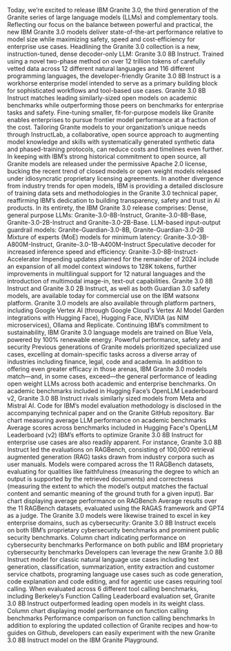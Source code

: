 Today, we’re excited to release IBM Granite 3.0, the third generation of
the Granite series of large language models (LLMs) and complementary
tools. Reflecting our focus on the balance between powerful and
practical, the new IBM Granite 3.0 models deliver state-of-the-art
performance relative to model size while maximizing safety, speed and
cost-efficiency for enterprise use cases. Headlining the Granite 3.0
collection is a new, instruction-tuned, dense decoder-only LLM: Granite
3.0 8B Instruct. Trained using a novel two-phase method on over 12
trillion tokens of carefully vetted data across 12 different natural
languages and 116 different programming languages, the
developer-friendly Granite 3.0 8B Instruct is a workhorse enterprise
model intended to serve as a primary building block for sophisticated
workflows and tool-based use cases. Granite 3.0 8B Instruct matches
leading similarly-sized open models on academic benchmarks while
outperforming those peers on benchmarks for enterprise tasks and safety.
Fine-tuning smaller, fit-for-purpose models like Granite enables
enterprises to pursue frontier model performance at a fraction of the
cost. Tailoring Granite models to your organization’s unique needs
through InstructLab, a collaborative, open source approach to augmenting
model knowledge and skills with systematically generated synthetic data
and phased-training protocols, can reduce costs and timelines even
further. In keeping with IBM’s strong historical commitment to open
source, all Granite models are released under the permissive Apache 2.0
license, bucking the recent trend of closed models or open weight models
released under idiosyncratic proprietary licensing agreements. In
another divergence from industry trends for open models, IBM is
providing a detailed disclosure of training data sets and methodologies
in the Granite 3.0 technical paper, reaffirming IBM’s dedication to
building transparency, safety and trust in AI products. In its entirety,
the IBM Granite 3.0 release comprises: Dense, general purpose LLMs:
Granite-3.0-8B-Instruct, Granite-3.0-8B-Base, Granite-3.0-2B-Instruct
and Granite-3.0-2B-Base. LLM-based input-output guardrail models:
Granite-Guardian-3.0-8B, Granite-Guardian-3.0-2B Mixture of experts
(MoE) models for minimum latency: Granite-3.0-3B-A800M-Instruct,
Granite-3.0-1B-A400M-Instruct Speculative decoder for increased
inference speed and efficiency: Granite-3.0-8B-Instruct-Accelerator
Impending updates planned for the remainder of 2024 include an expansion
of all model context windows to 128K tokens, further improvements in
multilingual support for 12 natural languages and the introduction of
multimodal image-in, text-out capabilities. Granite 3.0 8B Instruct and
Granite 3.0 2B Instruct, as well as both Guardian 3.0 safety models, are
available today for commercial use on the IBM watsonx platform. Granite
3.0 models are also available through platform partners, including
Google Vertex AI (through Google Cloud's Vertex AI Model Garden
integrations with Hugging Face), Hugging Face, NVIDIA (as NIM
microservices), Ollama and Replicate. Continuing IBM’s commitment to
sustainability, IBM Granite 3.0 language models are trained on Blue
Vela, powered by 100% renewable energy. Powerful performance, safety and
security Previous generations of Granite models prioritized specialized
use cases, excelling at domain-specific tasks across a diverse array of
industries including finance, legal, code and academia. In addition to
offering even greater efficacy in those arenas, IBM Granite 3.0 models
match—and, in some cases, exceed—the general performance of leading open
weight LLMs across both academic and enterprise benchmarks. On academic
benchmarks included in Hugging Face’s OpenLLM Leaderboard v2, Granite
3.0 8B Instruct rivals similarly sized models from Meta and Mistral AI.
Code for IBM’s model evaluation methodology is disclosed in the
accompanying technical paper and on the Granite GitHub repository. Bar
chart measuring average LLM performance on academic benchmarks Average
scores across benchmarks included in Hugging Face's OpenLLM Leaderboard
(v2) IBM’s efforts to optimize Granite 3.0 8B Instruct for enterprise
use cases are also readily apparent. For instance, Granite 3.0 8B
Instruct led the evaluations on RAGBench, consisting of 100,000
retrieval augmented generation (RAG) tasks drawn from industry corpora
such as user manuals. Models were compared across the 11 RAGBench
datasets, evaluating for qualities like faithfulness (measuring the
degree to which an output is supported by the retrieved documents) and
correctness (measuring the extent to which the model’s output matches
the factual content and semantic meaning of the ground truth for a given
input). Bar chart displaying average performance on RAGBench Average
results over the 11 RAGBench datasets, evaluated using the RAGAS
framework and GPT4 as a judge. The Granite 3.0 models were likewise
trained to excel in key enterprise domains, such as cybersecurity:
Granite 3.0 8B Instruct excels on both IBM’s proprietary cybersecurity
benchmarks and prominent public security benchmarks. Column chart
indicating performance on cybersecurity benchmarks Performance on both
public and IBM proprietary cybersecurity benchmarks Developers can
leverage the new Granite 3.0 8B Instruct model for classic natural
language use cases including text generation, classification,
summarization, entity extraction and customer service chatbots,
programing language use cases such as code generation, code explanation
and code editing, and for agentic use cases requiring tool calling. When
evaluated across 6 different tool calling benchmarks, including
Berkeley’s Function Calling Leaderboard evaluation set, Granite 3.0 8B
Instruct outperformed leading open models in its weight class. Column
chart displaying model performance on function calling benchmarks
Performance comparison on function calling benchmarks In addition to
exploring the updated collection of Granite recipes and how-to guides on
Github, developers can easily experiment with the new Granite 3.0 8B
Instruct model on the IBM Granite Playground.
